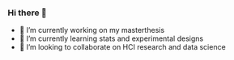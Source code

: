 ### Hi there 👋 
- 🔭 I’m currently working on my masterthesis
- 🌱 I’m currently learning stats and experimental designs
- 👯 I’m looking to collaborate on HCI research and data science


<!--
**felixreiter/felixreiter** is a ✨ _special_ ✨ repository because its `README.md` (this file) appears on your GitHub profile.

Here are some ideas to get you started:

🔭 I’m currently working on my masterthesis
- 🌱 I’m currently learning ...
- 👯 I’m looking to collaborate on ...
- 🤔 I’m looking for help with ...
- 💬 Ask me about ...
- 📫 How to reach me: ...
- 😄 Pronouns: ...
- ⚡ Fun fact: ...
-->
